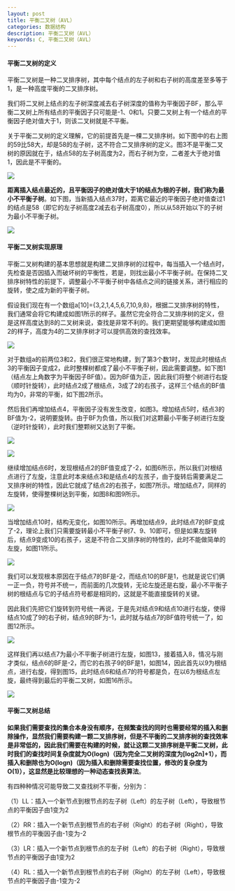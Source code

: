 ```yaml
---
layout: post
title: 平衡二叉树（AVL）
categories: 数据结构
description: 平衡二叉树（AVL）
keywords: C, 平衡二叉树（AVL）
---
```


#### 平衡二叉树的定义

平衡二叉树是一种二叉排序树，其中每个结点的左子树和右子树的高度差至多等于1，是一种高度平衡的二叉排序树。

我们将二叉树上结点的左子树深度减去右子树深度的值称为平衡因子BF，那么平衡二叉树上所有结点的平衡因子只可能是-1、0和1。只要二叉树上有一个结点的平衡因子绝对值大于1，则该二叉树就是不平衡。

关于平衡二叉树的定义理解，它的前提首先是一棵二叉排序树。如下图中的右上图的59比58大，却是58的左子树，这不符合二叉排序树的定义。图3不是平衡二叉树的原因就在于，结点58的左子树高度为2，而右子树为空，二者差大于绝对值1，因此是不平衡的。

![](/images/posts/Datastructure/205.png)

**距离插入结点最近的，且平衡因子的绝对值大于1的结点为根的子树，我们称为最小不平衡子树**。如下图，当新插入结点37时，距离它最近的平衡因子绝对值查过1的结点是58（即它的左子树高度2减去右子树高度0），所以从58开始以下的子树为最小不平衡子树。

![](/images/posts/Datastructure/206.png)

#### 平衡二叉树实现原理

平衡二叉树构建的基本思想就是构建二叉排序树的过程中，每当插入一个结点时，先检查是否因插入而破坏树的平衡性，若是，则找出最小不平衡子树。在保持二叉排序树特性的前提下，调整最小不平衡子树中各结点之间的链接关系，进行相应的旋转，使之成为新的平衡子树。

假设我们现在有一个数组a[10]={3,2,1,4,5,6,7,10,9,8}，根据二叉排序树的特性，我们通常会将它构建成如图1所示的样子。虽然它完全符合二叉排序树的定义，但是这样高度达到8的二叉树来说，查找是非常不利的。我们更期望能够构建成如图2的样子，高度为4的二叉排序树才可以提供高效的查找效率。

![](/images/posts/Datastructure/207.png)


对于数组a的前两位3和2，我们很正常地构建，到了第3个数1时，发现此时根结点3的平衡因子变成2，此时整棵树都成了最小不平衡子树，因此需要调整。如下图1（结点左上角数字为平衡因子BF值）。因为BF值为正，因此我们将整个树进行右旋（顺时针旋转），此时结点2成了根结点，3成了2的右孩子，这样三个结点的BF值均为0，非常的平衡，如下图2所示。

然后我们再增加结点4，平衡因子没有发生改变，如图3。增加结点5时，结点3的BF值为-2，说明要旋转。由于BF为负值，所以我们对这颗最小平衡子树进行左旋（逆时针旋转），此时我们整颗树又达到了平衡。

![](/images/posts/Datastructure/208.png)

![](/images/posts/Datastructure/209.png)

继续增加结点6时，发现根结点2的BF值变成了-2，如图6所示，所以我们对根结点进行了左旋，注意此时本来结点3和是结点4的左孩子，由于旋转后需要满足二叉排序树的特性，因此它就成了结点2的右孩子，如图7所示。增加结点7，同样的左旋转，使得整棵树达到平衡，如图8和图9所示。

![](/images/posts/Datastructure/210.png)

当增加结点10时，结构无变化，如图10所示。再增加结点9，此时结点7的BF变成了-2，理论上我们只需要旋转最小不平衡子树7、9、10即可，但是如果左旋转后，结点9变成10的右孩子，这是不符合二叉排序树的特性的，此时不能做简单的左旋，如图11所示。

![](/images/posts/Datastructure/211.png)

我们可以发现根本原因在于结点7的BF是-2，而结点10的BF是1，也就是说它们俩一正一负，符号并不统一，而前面的几次旋转，无论左旋还是右旋，最小不平衡子树的根结点与它的子结点符号都是相同的，这就是不能直接旋转的关键。

因此我们先把它们旋转到符号统一再说，于是先对结点9和结点10进行右旋，使得结点10成了9的右子树，结点9的BF为-1，此时就与结点7的BF值符号统一了，如图12所示。

![](/images/posts/Datastructure/212.png)

这样我们再以结点7为最小不平衡子树进行左旋，如图13，接着插入8，情况与刚才类似，结点6的BF是-2，而它的右孩子9的BF是1，如图14，因此首先以9为根结点，进行右旋，得到图15，此时结点6和结点7的符号都是负，在以6为根结点左旋，最终得到最后的平衡二叉树，如图16所示。

![](/images/posts/Datastructure/213.png)

#### 平衡二叉树总结

**如果我们需要查找的集合本身没有顺序，在频繁查找的同时也需要经常的插入和删除操作，显然我们需要构建一颗二叉排序树，但是不平衡的二叉排序树的查找效率是非常低的，因此我们需要在构建的时候，就让这颗二叉排序树是平衡二叉树，此时我们的查找时间复杂度就为O(logn)（因为完全二叉树的深度为[log2n]+1），而插入和删除也为O(logn)（因为插入和删除需要查找位置，修改的复杂度为O(1)），这显然是比较理想的一种动态查找表算法**。

有四种种情况可能导致二叉查找树不平衡，分别为：

（1）LL：插入一个新节点到根节点的左子树（Left）的左子树（Left），导致根节点的平衡因子由1变为2

（2）RR：插入一个新节点到根节点的右子树（Right）的右子树（Right），导致根节点的平衡因子由-1变为-2

（3）LR：插入一个新节点到根节点的左子树（Left）的右子树（Right），导致根节点的平衡因子由1变为2

（4）RL：插入一个新节点到根节点的右子树（Right）的左子树（Left），导致根节点的平衡因子由-1变为-2